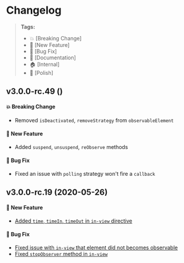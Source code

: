 Changelog
=========

> **Tags:**
> - :boom:       [Breaking Change]
> - :rocket:     [New Feature]
> - :bug:        [Bug Fix]
> - :memo:       [Documentation]
> - :house:      [Internal]
> - :nail_care:  [Polish]

## v3.0.0-rc.49 ()

#### :boom: Breaking Change

* Removed `isDeactivated`, `removeStrategy` from `observableElement`

#### :rocket: New Feature

* Added `suspend`, `unsuspend`, `reObserve` methods

#### :bug: Bug Fix

* Fixed an issue with `polling` strategy won't fire a `callback`

## v3.0.0-rc.19 (2020-05-26)

#### :rocket: New Feature

* [Added `time`, `timeIn`, `timeOut` in `in-view` directive](https://github.com/V4Fire/Client/pull/201)

#### :bug: Bug Fix

* [Fixed issue with `in-view` that element did not becomes observable](https://github.com/V4Fire/Client/pull/201)
* [Fixed `stopObserver` method in `in-view`](https://github.com/V4Fire/Client/pull/201)
